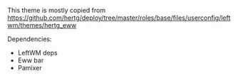 This theme is mostly copied from https://github.com/hertg/deploy/tree/master/roles/base/files/userconfig/leftwm/themes/hertg_eww

Dependencies:
- LeftWM deps
- Eww bar
- Pamixer
